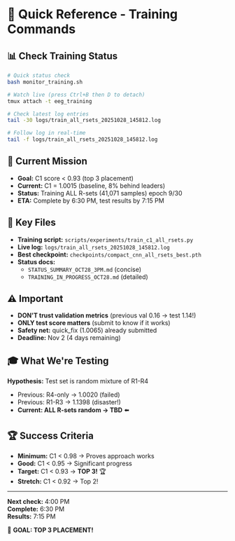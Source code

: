 # 🚀 Quick Reference - Training Commands

## 📊 Check Training Status

```bash
# Quick status check
bash monitor_training.sh

# Watch live (press Ctrl+B then D to detach)
tmux attach -t eeg_training

# Check latest log entries
tail -30 logs/train_all_rsets_20251028_145812.log

# Follow log in real-time
tail -f logs/train_all_rsets_20251028_145812.log
```

## 🎯 Current Mission

- **Goal:** C1 score < 0.93 (top 3 placement)
- **Current:** C1 = 1.0015 (baseline, 8% behind leaders)
- **Status:** Training ALL R-sets (41,071 samples) epoch 9/30
- **ETA:** Complete by 6:30 PM, test results by 7:15 PM

## 📂 Key Files

- **Training script:** `scripts/experiments/train_c1_all_rsets.py`
- **Live log:** `logs/train_all_rsets_20251028_145812.log`
- **Best checkpoint:** `checkpoints/compact_cnn_all_rsets_best.pth`
- **Status docs:** 
  - `STATUS_SUMMARY_OCT28_3PM.md` (concise)
  - `TRAINING_IN_PROGRESS_OCT28.md` (detailed)

## ⚠️ Important

- **DON'T trust validation metrics** (previous val 0.16 → test 1.14!)
- **ONLY test score matters** (submit to know if it works)
- **Safety net:** quick_fix (1.0065) already submitted
- **Deadline:** Nov 2 (4 days remaining)

## 🎓 What We're Testing

**Hypothesis:** Test set is random mixture of R1-R4
- Previous: R4-only → 1.0020 (failed)
- Previous: R1-R3 → 1.1398 (disaster!)
- **Current: ALL R-sets random → TBD** ⬅️

## 🏆 Success Criteria

- **Minimum:** C1 < 0.98 → Proves approach works
- **Good:** C1 < 0.95 → Significant progress
- **Target:** C1 < 0.93 → **TOP 3!** 🏆
- **Stretch:** C1 < 0.92 → Top 2!

---

**Next check:** 4:00 PM  
**Complete:** 6:30 PM  
**Results:** 7:15 PM  

🎯 **GOAL: TOP 3 PLACEMENT!**
